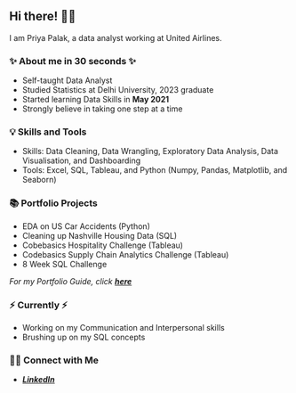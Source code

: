 ## Hi there! 🙋‍♀️

I am Priya Palak, a data analyst working at United Airlines.

### ✨ About me in 30 seconds ✨

 - Self-taught Data Analyst
 - Studied Statistics at Delhi University, 2023 graduate
 - Started learning Data Skills in **May 2021**
 - Strongly believe in taking one step at a time

### 💡 Skills and Tools

- Skills: Data Cleaning, Data Wrangling, Exploratory Data Analysis, Data Visualisation, and Dashboarding 
- Tools: Excel, SQL, Tableau, and Python (Numpy, Pandas, Matplotlib, and Seaborn)

### 📚 Portfolio Projects

- EDA on US Car Accidents (Python)
- Cleaning up Nashville Housing Data (SQL)
- Cobebasics Hospitality Challenge (Tableau)
- Codebasics Supply Chain Analytics Challenge (Tableau)
- 8 Week SQL Challenge

*For my Portfolio Guide, click* ***[here](https://github.com/PriyaPalak/Portfolio-Guide)***

### ⚡️ Currently ⚡️

- Working on my Communication and Interpersonal skills
- Brushing up on my SQL concepts


### 🙌🏻 Connect with Me

-  ***[LinkedIn](https://www.linkedin.com/in/priya-palak/)***

  




